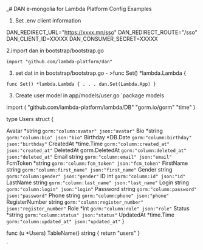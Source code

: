 _# DAN e-mongolia for Lambda Platform
Config Examples

1. Set .env client information

DAN_REDIRECT_URL="https://xxxx.mn/sso"
DAN_REDIRECT_ROUTE="/sso"
DAN_CLIENT_ID=XXXXX
DAN_CONSUMER_SECRET=XXXXX

2.import dan in bootstrap/bootstrap.go

`import "github.com/lambda-platform/dan"`

3. set dat in in bootstrap/bootstrap.go - >func Set() *lambda.Lambda {

`func Set() *lambda.Lambda {
.
.
.
dan.Set(Lambda.App)
}
`

3. Create user model in app/models/user.go
`package models

import (
"github.com/lambda-platform/lambda/DB"
"gorm.io/gorm"
"time"
)

type Users struct {

Avatar                *string        `gorm:"column:avatar" json:"avatar"`
Bio                   *string        `gorm:"column:bio" json:"bio"`
Birthday              *DB.Date       `gorm:"column:birthday" json:"birthday"`
CreatedAt             *time.Time     `gorm:"column:created_at" json:"created_at"`
DeletedAt             gorm.DeletedAt `gorm:"column:deleted_at" json:"deleted_at"`
Email                 string         `gorm:"column:email" json:"email"`
FcmToken              *string        `gorm:"column:fcm_token" json:"fcm_token"`
FirstName             string         `gorm:"column:first_name" json:"first_name"`
Gender                string         `gorm:"column:gender" json:"gender"`
ID                    int            `gorm:"column:id" json:"id"`
LastName              string         `gorm:"column:last_name" json:"last_name"`
Login                 string         `gorm:"column:login" json:"login"`
Password              string         `gorm:"column:password" json:"password"`
Phone                 string         `gorm:"column:phone" json:"phone"`
RegisterNumber        string         `gorm:"column:register_number" json:"register_number"`
Role                  *int           `gorm:"column:role" json:"role"`
Status                *string        `gorm:"column:status" json:"status"`
UpdatedAt             *time.Time     `gorm:"column:updated_at" json:"updated_at"`
}

func (u *Users) TableName() string {
return "users"
}

`
